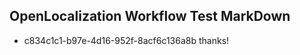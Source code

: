 ## OpenLocalization Workflow Test MarkDown
* c834c1c1-b97e-4d16-952f-8acf6c136a8b thanks!

<!--HONumber=Sep16_HO1-->


